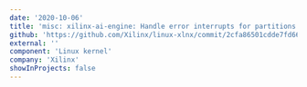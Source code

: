 ```yaml
---
date: '2020-10-06'
title: 'misc: xilinx-ai-engine: Handle error interrupts for partitions not yet requested'
github: 'https://github.com/Xilinx/linux-xlnx/commit/2cfa86501cdde7fd66527873767661078c6e5636'
external: ''
component: 'Linux kernel'
company: 'Xilinx'
showInProjects: false
---
```

